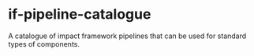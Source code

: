 # if-pipeline-catalogue
A catalogue of impact framework pipelines that can be used for standard types of components.
